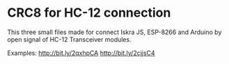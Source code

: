 

# CRC8 for HC-12 connection

This three small files made for connect Iskra JS, ESP-8266 and Arduino by open signal of HC-12 Transceiver modules.   

Examples:
http://bit.ly/2qxhpCA
http://bit.ly/2cjjsC4
